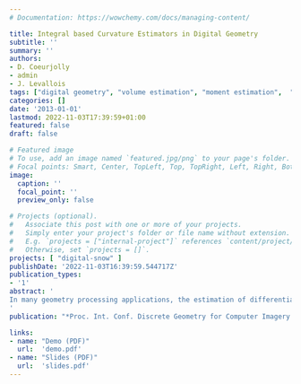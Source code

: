 ```yaml
---
# Documentation: https://wowchemy.com/docs/managing-content/

title: Integral based Curvature Estimators in Digital Geometry
subtitle: ''
summary: ''
authors:
- D. Coeurjolly
- admin
- J. Levallois
tags: ["digital geometry", "volume estimation", "moment estimation",  "curvature estimation",  "multigrid convergence", "integral invariants"]
categories: []
date: '2013-01-01'
lastmod: 2022-11-03T17:39:59+01:00
featured: false
draft: false

# Featured image
# To use, add an image named `featured.jpg/png` to your page's folder.
# Focal points: Smart, Center, TopLeft, Top, TopRight, Left, Right, BottomLeft, Bottom, BottomRight.
image:
  caption: ''
  focal_point: ''
  preview_only: false

# Projects (optional).
#   Associate this post with one or more of your projects.
#   Simply enter your project's folder or file name without extension.
#   E.g. `projects = ["internal-project"]` references `content/project/deep-learning/index.md`.
#   Otherwise, set `projects = []`.
projects: [ "digital-snow" ]
publishDate: '2022-11-03T16:39:59.544717Z'
publication_types:
- '1'
abstract: '
In many geometry processing applications, the estimation of differential geometric quantities such as curvature or normal vector field is an essential step. In this paper, we investigate a new class of estimators on digital shape boundaries based on Integral Invariants. More precisely, we provide both proofs of multigrid convergence of curvature estimators and a complete experimental evaluation of their performances.
'
publication: "*Proc. Int. Conf. Discrete Geometry for Computer Imagery (DGCI 2013), Sevilla, Spain*, pp 215-227, volume 7749 of Lecture Notes in Computer Science, 2013"

links:
- name: "Demo (PDF)"
  url:  'demo.pdf'
- name: "Slides (PDF)"
  url:  'slides.pdf'
---
```

